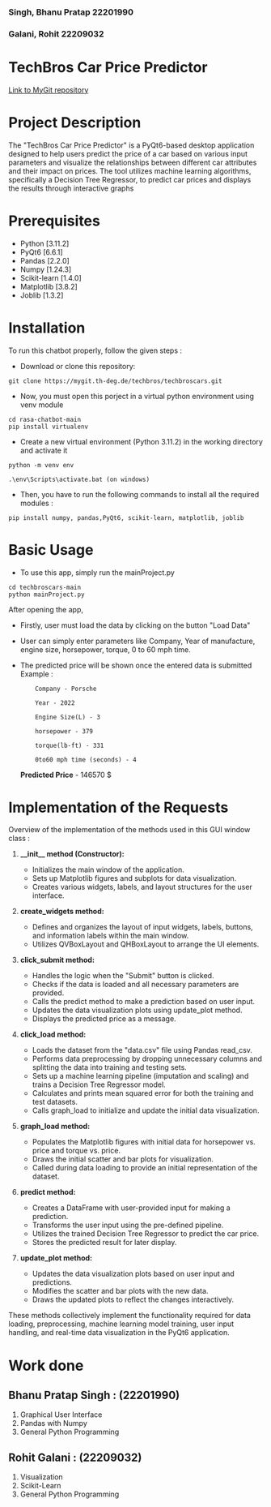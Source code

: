 ### Singh, Bhanu Pratap  22201990

### Galani, Rohit   22209032


# TechBros Car Price Predictor

[Link to MyGit repository](https://mygit.th-deg.de/techbros/techbroscars.git)


# Project Description
The "TechBros Car Price Predictor" is a PyQt6-based desktop application designed to help users predict the price of a car based on various input parameters and visualize the relationships between different car attributes and their impact on prices. The tool utilizes machine learning algorithms, specifically a Decision Tree Regressor, to predict car prices and displays the results through interactive graphs


# Prerequisites
- Python [3.11.2]
- PyQt6 [6.6.1]
- Pandas [2.2.0]
- Numpy [1.24.3]
- Scikit-learn [1.4.0]
- Matplotlib [3.8.2]
- Joblib [1.3.2]



# Installation
To run this chatbot properly, follow the given steps : 
- Download or clone this repository:
```
git clone https://mygit.th-deg.de/techbros/techbroscars.git
```
- Now, you must open this porject in a virtual python environment using venv module 
```
cd rasa-chatbot-main 
pip install virtualenv
```
- Create a new virtual environment (Python 3.11.2) in the working directory and activate it
```
python -m venv env

.\env\Scripts\activate.bat (on windows)
```
- Then, you have to run the following commands to install all the required modules :

```
pip install numpy, pandas,PyQt6, scikit-learn, matplotlib, joblib
```
# Basic Usage

- To use this app, simply run the mainProject.py 
```
cd techbroscars-main
python mainProject.py
```
After opening the app, 
- Firstly, user must load the data by clicking on the button "Load Data"
- User can simply enter parameters like Company, Year of manufacture, engine size, horsepower, torque, 0 to 60 mph time.
- The predicted price will be shown once the entered data is submitted
Example : 
          
          Company - Porsche

          Year - 2022

          Engine Size(L) - 3

          horsepower - 379 

          torque(lb-ft) - 331

          0to60 mph time (seconds) - 4

    **Predicted Price** - 146570 $
# Implementation of the Requests

Overview of the implementation of the methods used in this GUI window class : 

1. **\_\_init\_\_ method (Constructor):**
   - Initializes the main window of the application.
   - Sets up Matplotlib figures and subplots for data visualization.
   - Creates various widgets, labels, and layout structures for the user interface.

2. **create_widgets method:**
   - Defines and organizes the layout of input widgets, labels, buttons, and information labels within the main window.
   - Utilizes QVBoxLayout and QHBoxLayout to arrange the UI elements.

3. **click_submit method:**
   - Handles the logic when the "Submit" button is clicked.
   - Checks if the data is loaded and all necessary parameters are provided.
   - Calls the predict method to make a prediction based on user input.
   - Updates the data visualization plots using update_plot method.
   - Displays the predicted price as a message.

4. **click_load method:**
   - Loads the dataset from the "data.csv" file using Pandas read_csv.
   - Performs data preprocessing by dropping unnecessary columns and splitting the data into training and testing sets.
   - Sets up a machine learning pipeline (imputation and scaling) and trains a Decision Tree Regressor model.
   - Calculates and prints mean squared error for both the training and test datasets.
   - Calls graph_load to initialize and update the initial data visualization.

5. **graph_load method:**
   - Populates the Matplotlib figures with initial data for horsepower vs. price and torque vs. price.
   - Draws the initial scatter and bar plots for visualization.
   - Called during data loading to provide an initial representation of the dataset.

6. **predict method:**
   - Creates a DataFrame with user-provided input for making a prediction.
   - Transforms the user input using the pre-defined pipeline.
   - Utilizes the trained Decision Tree Regressor to predict the car price.
   - Stores the predicted result for later display.

7. **update_plot method:**
   - Updates the data visualization plots based on user input and predictions.
   - Modifies the scatter and bar plots with the new data.
   - Draws the updated plots to reflect the changes interactively.

These methods collectively implement the functionality required for data loading, preprocessing, machine learning model training, user input handling, and real-time data visualization in the PyQt6 application.

# Work done

## Bhanu Pratap Singh : (22201990)

1) Graphical User Interface
2) Pandas with Numpy
3) General Python Programming

## Rohit Galani : (22209032)

1) Visualization
2) Scikit-Learn
3) General Python Programming

